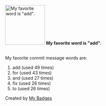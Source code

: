 <img src="https://github.com/my-badges/my-badges/blob/master/src/all-badges/favorite-word/favorite-word.png?raw=true" alt="My favorite word is &quot;add&quot;." title="My favorite word is &quot;add&quot;." width="128">
<strong>My favorite word is &quot;add&quot;.</strong>
<br><br>

My favorite commit message words are:

1. add (used 49 times)
2. for (used 43 times)
3. and (used 27 times)
4. fix (used 26 times)
5. to (used 26 times)


Created by <a href="https://github.com/my-badges/my-badges">My Badges</a>